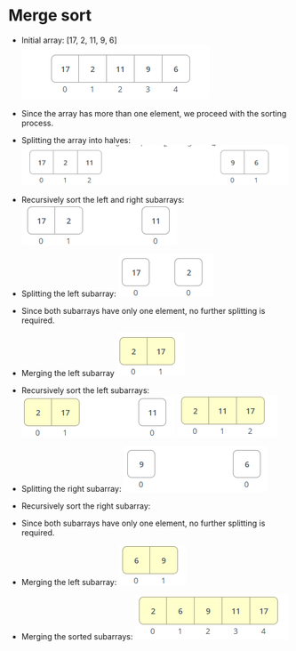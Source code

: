 # Merge sort

* Initial array: [17, 2, 11, 9, 6]
![intial arr](image.png)

* Since the array has more than one element, we proceed with the sorting process.

* Splitting the array into halves:
![two parts](image-1.png)

* Recursively sort the left and right subarrays:
![left text](image-2.png)

* Splitting the left subarray:
![Alt text](image-3.png)

* Since both subarrays have only one element, no further splitting is required.
* Merging the left subarray
![Alt text](image-4.png)

* Recursively sort the left subarrays:
![Alt text](image-6.png)
![Alt text](image-5.png)

* Splitting the right subarray:
![Alt text](image-7.png)

* Recursively sort the right subarray:
* Since both subarrays have only one element, no further splitting is required.
* Merging the left subarray:
    ![Alt text](image-8.png)

* Merging the sorted subarrays:
![Alt text](image-9.png)
